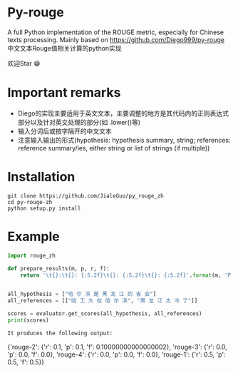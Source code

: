 # Py-rouge
A full Python implementation of the ROUGE metric, especially for Chinese texts processing. Mainly based on https://github.com/Diego999/py-rouge 
中文文本Rouge值相关计算的python实现

欢迎Star :grin:

# Important remarks
- Diego的实现主要适用于英文文本，主要调整的地方是其代码内的正则表达式部分以及针对英文处理的部分(如 .lower()等)
- 输入分词后或按字隔开的中文文本
- 注意输入输出的形式(hypothesis: hypothesis summary, string; references: reference summary/ies, either string or list of strings (if multiple))


# Installation


```shell
git clone https://github.com/JialeGuo/py_rouge_zh
cd py-rouge-zh
python setup.py install
```


# Example 
```python
import rouge_zh

def prepare_results(m, p, r, f):
    return '\t{}:\t{}: {:5.2f}\t{}: {:5.2f}\t{}: {:5.2f}'.format(m, 'P', 100.0 * p, 'R', 100.0 * r, 'F1', 100.0 * f)


all_hypothesis = ["哈 尔 滨 是 黑 龙 江 的 省 会"]
all_references = [["哈 工 大 在 哈 尔 滨", "黑 龙 江 太 冷 了"]]

scores = evaluator.get_scores(all_hypothesis, all_references)
print(scores)

It produces the following output:
```
{'rouge-2': {'r': 0.1, 'p': 0.1, 'f': 0.10000000000000002}, 'rouge-3': {'r': 0.0, 'p': 0.0, 'f': 0.0}, 'rouge-4': {'r': 0.0, 'p': 0.0, 'f': 0.0}, 'rouge-1': {'r': 0.5, 'p': 0.5, 'f': 0.5}}
```    

